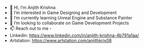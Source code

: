 - 👋 Hi, I’m Anjith Krishna
- 👀 I’m interested in Game Designing and Development
- 🌱 I’m currently learning Unreal Engine and Substance Painter
- 💞️ I’m looking to collaborate on Game Development Projects
- 📫 Reach out to me - 
- Linkedin: https://www.linkedin.com/in/anjith-krishna-4b791a1aa/
- Artstation: https://www.artstation.com/anjithkrix08

<!---
anjithkrishna/anjithkrishna is a ✨ special ✨ repository because its `README.md` (this file) appears on your GitHub profile.
You can click the Preview link to take a look at your changes.
--->
